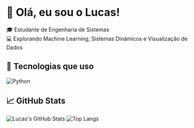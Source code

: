 # 👋 Olá, eu sou o Lucas!

🎓 Estudante de Engenharia de Sistemas  
💻 Explorando Machine Learning, Sistemas Dinâmicos e Visualização de Dados  

## 🚀 Tecnologias que uso

![Python](https://img.shields.io/badge/-Python-333?style=flat&logo=python)

## 📈 GitHub Stats

![Lucas's GitHub Stats](https://github-readme-stats.vercel.app/api?username=lucasrsilvak&show_icons=true&theme=tokyonight)
![Top Langs](https://github-readme-stats.vercel.app/api/top-langs/?username=lucasrsilvak&layout=compact&hide=jupyter%20notebook&theme=tokyonight)
